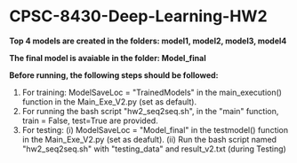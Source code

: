 # CPSC-8430-Deep-Learning-HW2


**Top 4 models are created in the folders: model1, model2, model3, model4**

**The final model is avaiable in the folder: Model_final**

**Before running, the following steps should be followed:**
1. For training: ModelSaveLoc = "TrainedModels" in the main_execution() function in the Main_Exe_V2.py (set as default).
2. For running the bash script "hw2_seq2seq.sh", in the "main" function, train = False, test=True are provided.
3. For testing:
   (i) ModelSaveLoc = "Model_final" in the testmodel() function in the Main_Exe_V2.py (set as deafult).
   (ii) Run the bash script named "hw2_seq2seq.sh" with "testing_data" and result_v2.txt (during Testing)
